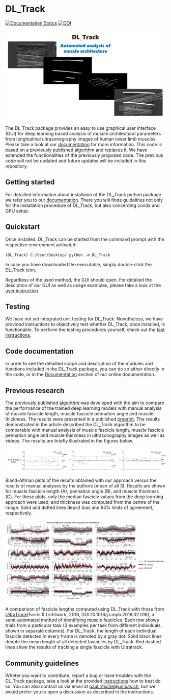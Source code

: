 # DL_Track

[![Documentation Status](https://readthedocs.org/projects/dltrack/badge/?version=latest)](https://dltrack.readthedocs.io/en/latest/?badge=latest)
[![DOI](https://zenodo.org/badge/DOI/10.5281/zenodo.7318089.svg)](https://doi.org/10.5281/zenodo.7318089)

![DL_Track image](./Figures/home_im.png)

The DL_Track package provides an easy to use graphical user interface (GUI) for deep learning based analysis of muscle architectural parameters from longitudinal ultrasonography images of human lower limb muscles. Please take a look at our [documentation](https://dltrack.readthedocs.io/en/latest/index.html) for more information.
This code is based on a previously published [algorithm](https://github.com/njcronin/DL_Track) and replaces it. We have extended the functionalities of the previously proposed code. The previous code will not be updated and future updates will be included in this repository.

## Getting started

For detailled information about installaion of the DL_Track python package we refer you to our [documentation](https://dltrack.readthedocs.io/en/latest/installation.html). There you will finde guidelines not only for the installation procedure of DL_Track, but also concerding conda and GPU setup.

## Quickstart

Once installed, DL_Track can be started from the command prompt with the respective environment activated:

``(DL_Track) C:/User/Desktop/ python -m DL_Track`` 

In case you have downloaded the executable, simply double-click the DL_Track icon.

Regardless of the used method, the GUI should open. For detailed the desciption of our GUI as well as usage examples, please take a look at the [user instruction](https://github.com/PaulRitsche/DLTrack/docs/usage).

## Testing

We have not yet integrated unit testing for DL_Track. Nonetheless, we have provided instructions to objectively test whether DL_Track, once installed, is functionable. To perform the testing procedures yourself, check out the [test instructions](https://github.com/PaulRitsche/DLTrack/tests).

## Code documentation 

In order to see the detailled scope and description of the modules and functions included in the DL_Track package, you can do so either directly in the code, or in the [Documentation](https://dltrack.readthedocs.io/en/latest/modules.html#documentation) section of our online documentation.

## Previous research

The previously published [algorithm](https://github.com/njcronin/DL_Track) was developed with the aim to compare the performance of the trained deep learning models with manual analysis of muscle fascicle length, muscle fascicle pennation angle and muscle thickness. The results were presented in a published [preprint](https://arxiv.org/pdf/2009.04790.pdf). The results demonstrated in the article described the DL_Track algorithm to be comparable with manual analysis of muscle fascicle length, muscle fascicle pennation angle and muscle thickness in ultrasonography images as well as videos. The results are briefly illustrated in the figures below.

![Bland-altman Plot](./Figures/Figure_B-A.png)

Bland-Altman plots of the results obtained with our approach versus the results of manual analyses by the authors (mean of all 3). Results are shown for muscle fascicle length (A), pennation angle (B), and muscle thickness (C). For these plots, only the median fascicle values from the deep learning approach were used, and thickness was computed from the centre of the image. Solid and dotted lines depict bias and 95% limits of agreement, respectively.

![Video comparison](./Figures/Figure_video.png)

A comparison of fascicle lengths computed using DL_Track with those from [UltraTrack](https://sites.google.com/site/ultratracksoftware/home)(Farris & Lichtwark, 2016, DOI:10.1016/j.cmpb.2016.02.016), a semi-automated method of identifying muscle fascicles. Each row shows trials from a particular task (3 examples per task from different individuals, shown in separate columns). For DL_Track, the length of each individual fascicle detected in every frame is denoted by a gray dot. Solid black lines denote the mean length of all detected fascicles by DL_Track. Red dashed lines show the results of tracking a single fascicle with Ultratrack.


## Community guidelines

Wheter you want to contribute, report a bug or have troubles with the DL_Track package, take a look at the provided [instructions](https://dltrack.readthedocs.io/en/latest/contribute.html) how to best do so. You can also contact us via email at paul.ritsche@unibas.ch, but we would prefer you to open a discussion as described in the instructions.
